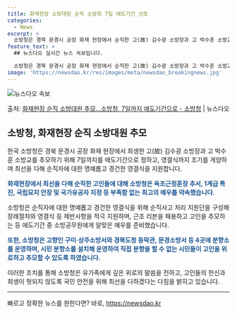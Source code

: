 ```yaml
---
title: 화재현장 소방대원 순직 소방청 7일 애도기간 선포
categories:
  - News
excerpt: >
  소방청은 경북 문경시 공장 화재 현장에서 순직한 고(故) 김수광 소방장과 고 박수훈 소방교를 추모하기 위해 …
feature_text: >
  ## 뉴스다오 실시간 뉴스 속보입니다.

  소방청은 경북 문경시 공장 화재 현장에서 순직한 고(故) 김수광 소방장과 고 박수훈 소방교를 추모하기 위해 …
image: 'https://newsdao.kr/res/images/meta/newsdao_breakingnews.jpg'
---
```


![뉴스다오 속보](https://newsdao.kr/res/images/meta/newsdao_breakingnews.jpg)

<p>출처: <a href="https://newsdao.kr/3104" rel="dofollow">화재현장 순직 소방대원 추모…소방청, 7일까지 애도기간으로 - 소방청</a> | 뉴스다오</p>

<h2 data-ke-size="size26">소방청, 화재현장 순직 소방대원 추모</h2>

<p data-ke-size="size16">한국 소방청은 경북 문경시 공장 화재 현장에서 희생한 고(故) 김수광 소방장과 고 박수훈 소방교를 추모하기 위해 7일까지를 애도기간으로 정하고, 영결식까지 조기를 게양하며 최선을 다해 순직자에 대한 명예롭고 경건한 영결식을 지원합니다.</p>

<p data-ke-size="size16"><b><span style="color: #1a5490;">화재현장에서 최선을 다해 순직한 고인들에 대해 소방청은 옥조근정훈장 추서, 1계급 특진, 국립묘지 안장 및 국가유공자 지정 등 부족함 없는 최고의 예우를 약속했습니다.</span></b></p>

<p data-ke-size="size16">소방청은 순직자에 대한 명예롭고 경건한 영결식을 위해 순직사고 처리 지원단을 구성해 장례절차와 영결식 등 제반사항을 적극 지원하며, 근조 리본을 패용하고 고인을 추모하는 등 애도기간 중 소방공무원에게 알맞은 예우를 준비했습니다.</p>

<p data-ke-size="size16"><b><span style="color: #1a5490;">또한, 소방청은 고향인 구미·상주소방서와 경북도청 동락관, 문경소방서 등 4곳에 분향소를 운영하며, 시민 분향소를 설치해 운영하여 직접 분향을 할 수 없는 시민들이 고인을 위로하고 추모할 수 있도록 하였습니다.</span></b></p>

<p data-ke-size="size16">이러한 조치를 통해 소방청은 유가족에게 깊은 위로의 말씀을 전하고, 고인들의 헌신과 희생이 헛되지 않도록 국민 안전을 위해 최선을 다하겠다는 다짐을 밝히고 있습니다.</p>

<hr> 

빠르고 정확한 뉴스를 원한다면? 바로, <a href="https://newsdao.kr" rel="dofollow">https://newsdao.kr</a>


    
